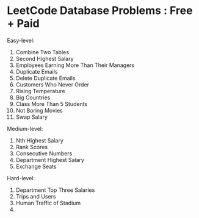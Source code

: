 # LeetCode Database Problems : Free + Paid

Easy-level:
1.  Combine Two Tables 
2.  Second Highest Salary
3.  Employees Earning More Than Their Managers    
4.  Duplicate Emails
5.  Delete Duplicate Emails
6.  Customers Who Never Order
7.  Rising Temperature
8.  Big Countries
9.  Class More Than 5 Students
10. Not Boring Movies
11. Swap Salary

Medium-level:
1. Nth Highest Salary  
2. Rank Scores  
3. Consecutive Numbers   
4. Department Highest Salary  
5. Exchange Seats    

Hard-level:
1. Department Top Three Salaries  
2. Trips and Users   
3. Human Traffic of Stadium    
4. 
